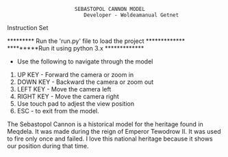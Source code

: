                           SEBASTOPOL CANNON MODEL 
                             Developer - Woldeamanual Getnet


Instruction Set

********* Run the 'run.py' file to load the project *************
*********Run it using python 3.x *************

- Use the following to navigate through the model

 1. UP KEY - Forward the camera or zoom in
 2. DOWN KEY - Backward the camera  or zoom out
 3. LEFT KEY - Move the camera left
 4. RIGHT KEY - Move the camera right
 5. Use touch pad to adjest the view position
 6. ESC  -  to exit from the model.
 

The Sebastopol Cannon is a historical  model for the heritage found in Meqdela. It was made during the reign of Emperor Tewodrow II.
It was used to fire only once and failed. I love this national heritage because it shows our position during that time.
